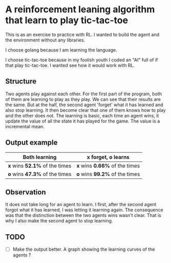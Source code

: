 # A reinforcement leaning algorithm that learn to play tic-tac-toe
This is as an exercise to practice with RL. I wanted to build the agent and the environment without any libraries.

I choose golang because I am learning the language.

I choose tic-tac-toe because in my foolish youth I coded an "AI" full of if that play tic-tac-toe. I wanted see how it would work with RL.

## Structure
Two agents play against each other. For the first part of the program, both of them are learning to play as they play. We can see that their results are the same. But at the half, the second agent 'forget' what it has learned and also stop learning. It then become clear that one of them knows how to play and the other does not.
The learning is basic, each time an agent wins, it update the value of all the state it has played for the game. The value is a incremental mean.

## Output example
| Both learning | x forget, o learns |
| :-----------: | :----------------: |
| **x** wins **52.1%** of the times | **x** wins **0.66%** of the times |
| **o** wins **47.3%** of the times | **o** wins **99.2%** of the times |

## Observation
It does not take long for an agent to learn. I first, after the second agent forgot what it has learned, I was letting it learning again. The consequence was that the distinction between the two agents wins wasn't clear. That is why I also make the second agent to stop learning.

## TODO
- [ ] Make the output better. A graph showing the learning curves of the agents ?
